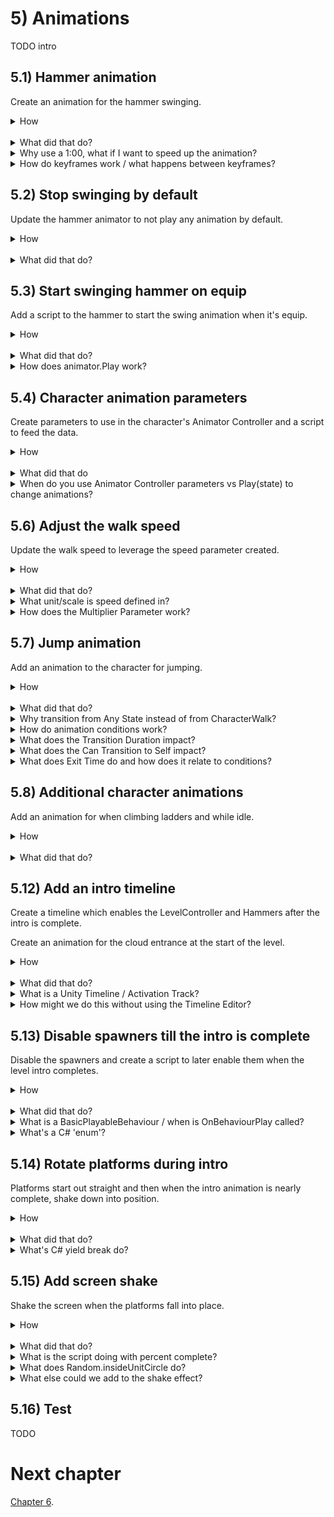 # 5) Animations 

TODO intro

## 5.1) Hammer animation 

Create an animation for the hammer swinging.

<details><summary>How</summary>

 - Open menu Window -> Animation.
 - Select a Hammer.
 - Click create, save as Animations/**HammerSwing**.anim

<img src="http://i.imgur.com/Kokz29S.png" width=300px />

 - Click the red record button.

<img src="http://i.imgur.com/bha8EJC.png" width=150px />

 - Modify the rotation, then set it back to 0, creating a keyframe for the default rotation.
 - Double click under 1:00 to create another keyframe.

<img src="http://i.imgur.com/ZVNovlp.png" width=300px />

 - Switch the current time position (the white line) to 0:10.
 - Change rotation to (0, 0, -90).
 - Click record to stop recording.

<hr></details><br>
<details><summary>What did that do?</summary>

We created an animation for the Hammer, which automatically created the Animator Controller and a default state to play that animation.

If you hit play now, the hammer will be swinging in place.  In the next couple sections we will change this to trigger the animation at the right time.

<hr></details>
<details><summary>Why use a 1:00, what if I want to speed up the animation?</summary>

Unity offers a few different ways you could speed up an animation.  They are all valid, use what you are comfortable with. 

I prefer to get the sequence and relative timing for animation correct using the Animation timeline, and then using the Animator Controller state to modify the playback speed for that animation.  As animations get more complex, making updates to the animation timeline is more tedious which is why I prefer using the 'speed' field.

<hr></details>
<details><summary>How do keyframes work / what happens between keyframes?</summary>

A keyframe is a datapoint on the timeline.  Between each keyframe, Unity will smoothly transition from the previous keyframe to the next.  If you open the "Curves" tab you can see a graph showing how this transition occurs, and you make make modifications there directly.

<hr></details>

## 5.2) Stop swinging by default

Update the hammer animator to not play any animation by default.

<details><summary>How</summary>

 - Select a Hammer.
 - Open menu Window -> Animator.
   - Right click -> Create State -> Empty.  
   - Select the box which appeared and in the Inspector name it "Idle".
   - Right click "Idle" and 'Set as Layer Default State'.

<hr></details><br>
<details><summary>What did that do?</summary>

An Animator Controller always requires at least one state be active. We created a state which does nothing and made that the default so the hammer does not move until another component switches the state to HammerSwing, starting the animation.

<hr></details>


## 5.3) Start swinging hammer on equip

Add a script to the hammer to start the swing animation when it's equip.

<details><summary>How</summary>

 - Create script Components/Effects/**PlayAnimationOnEnable**:

```csharp
using UnityEngine;

[RequireComponent(typeof(Animator))]
public class PlayAnimationOnEnable : MonoBehaviour
{
  [SerializeField]
  string animationToPlay;

  Animator animator;

  protected void Awake()
  {
    animator = GetComponent<Animator>();
  }

  protected void OnEnable()
  {
    animator.Play(animationToPlay);
  }
}
```

 - Select the Hammer prefab:
   - Add **PlayAnimationOnEnable**.
     - Animation to play: "HammerSwing"
     - Disable the PlayAnimationOnEnable component.
   - Add the PlayAnimationOnEnable component to the Hammer component's 'To Enable' list.

<hr></details><br>
<details><summary>What did that do?</summary>

When the Hammer component is touched by the Character, it will enable the PlayAnimationOnEnable component which starts the swing animation.  

<hr></details>
<details><summary>How does animator.Play work?</summary>

Calling Play on the animator will interrupt the current animation, if there is one, and start playing the one requested.  You pass the name of the Animator State from its Animator Controller, which in turn has a reference to the animation clip to play.  Any parameters defined in the animator state apply, including Speed.

<hr></details>

## 5.4) Character animation parameters

Create parameters to use in the character's Animator Controller and a script to feed the data.

<details><summary>How</summary>

Create animation parameters:

 - Open menu Window -> Animator.
   - Select the character's child sprite GameObject.
   - Switch to the 'Parameters' tab on the left.
   - Click the '+' button and select 'Float'.

<img src="http://i.imgur.com/p6F4gHG.png" width=300px />

 - Name the parameter "Speed".
 - Repeat to create:
   - A bool named 'isTouchingFloor'.
   - A bool named 'isClimbing'.
   - A bool named 'hasWeapon'.

<br>Have the Character sync animation parameters:

 - Create script Components/Animations/**PlayerAnimatorController**:

```csharp
using UnityEngine;

[RequireComponent(typeof(Rigidbody2D))]
[RequireComponent(typeof(LadderMovement))]
[RequireComponent(typeof(WeaponHolder))]
public class PlayerAnimatorController : MonoBehaviour
{
  Animator animator;

  Rigidbody2D myBody;

  LadderMovement ladderMovement;

  FloorDetector floorDetector;

  WeaponHolder weaponHolder;

  protected void Awake()
  {
    animator = GetComponentInChildren<Animator>();
    myBody = GetComponent<Rigidbody2D>();
    ladderMovement = GetComponent<LadderMovement>();
    floorDetector = GetComponentInChildren<FloorDetector>();
    weaponHolder = GetComponent<WeaponHolder>();
  }

  protected void Update()
  {
    animator.SetFloat("Speed", myBody.velocity.magnitude);
    animator.SetBool("isTouchingFloor", floorDetector.isTouchingFloor);
    animator.SetBool("isClimbing", ladderMovement.isOnLadder);
    animator.SetBool("hasWeapon", weaponHolder.currentWeapon != null);
  }
}
```

 - Add **PlayerAnimatorController** to the Character.

<hr></details><br>
<details><summary>What did that do</summary>

Nothing yet.

<br>Create animation parameters:

The parameters we are creating will be used to cause the Animator controller to transition from one state to another.  This approach is an alternative to playing the animation state directly like we had done for the Hammer above.  

The speed parameter will also be used to scale the animation playback speed based off how quickly the entity is moving at the time.

<br>Have the Character sync animation parameters:

The PlayerAnimatorController is simply forwarding information from various components to the Animator controller.

<hr></details>
<details><summary>When do you use Animator Controller parameters vs Play(state) to change animations?</summary>

It's up to you.  Both approaches have the same capabilities, but by using animation parameters you can let the Animator Controller own much of the logic - simplifying your code and debugging.

I prefer to use Play for simple objects like the Hammer, and use animation parameters for more complex ones like entities.

You can also use a combination of the two approaches.  Calling Play will change the current Animator State, and from there any transitions from that state will be considered.

<hr></details>

## 5.6) Adjust the walk speed

Update the walk speed to leverage the speed parameter created.

<details><summary>How</summary>

 - In the Animator for the character, select the 'CharacterWalk' state (the orange box).
   - In the Inspector:
     - Adjust the 'Speed' to about '.4'
     - Check the box near 'Multiplier' to enable a 'Parameter'.
       - Confirm Speed is selected (should be the default).

<img src="http://i.imgur.com/9A6mp98.png" width=300px />

<hr></details><br>
<details><summary>What did that do?</summary>

This slows the character's walk animation and gradually turns it on and off as the character starts and stops moving.

Now the character's walk animation should align with the moment a little better.  Adjust the value to something you think looks good. However the walk animation also plays while jumping, we'll address this next.

<img src="http://i.imgur.com/2dfN2RE.gif" width=300px />

<hr></details>
<details><summary>What unit/scale is speed defined in?</summary>

Percent.  1 represents the speed as it was defined in the animation itself.  Going to 2 would double the playback speed, going to .5 would cut the playback speed in half.

<hr></details>
<details><summary>How does the Multiplier Parameter work?</summary>

Various settings for the animator state may be modified with one of the parameters we define in the Animator Controller.  Here we are using speed with a default value of .4.  When the animation is playing, the animation playback speed is multiplied by the Speed parameter (which is the velocity magnitude) - so if we are not moving the animation actually pauses, and it slows down / speeds up with our movement.

<hr></details>

## 5.7) Jump animation

Add an animation to the character for jumping. 

<details><summary>How</summary>

Jump animation:

 - Select the character's sprite and in the Animation window, create a new clip Animations/**CharacterJump**:
   - Select the sprites for the jump animation. We are using **adverturer_spritesheet_7** and **8**.
   - Drag and drop the sprites onto the Animation timeline.

<img src="http://i.imgur.com/0rHCGDm.gif" width=300px />

 - In the Animator window:
   - Select the CharacterJump state:
     - Speed: .05
     - Check to use the Speed Multiplier Parameter: 'Speed'

<br>Transition to jump:

   - Right click on the 'Any State' box and select 'Make Transition'.
     - An arrow will follow your mouse, click on the CharacterJump state to create the transition.

<img src="http://i.imgur.com/Fl0WTPO.gif" width=300px />

 - Select the transition arrow just created, in the Inspector click the plus to create a new condition.

<img src="http://i.imgur.com/WgOfzQY.png" width=150px />

 - Change the condition to read 'isTouchingFloor false'.
 - Under 'Settings':
   - Transition Duration: 0
   - Uncheck 'Can Transition to Self'
 - Create a transition from CharacterJump to CharacterWalk.
 - Select the transition just created:
   - Add a condition: isTouchingFloor true
   - Uncheck 'Has Exit Time'
   - Transition Duration: 0

<hr></details><br>
<details><summary>What did that do?</summary>

Jump animation:

A jump animation for the character was added which simply kicks his feet.  By default this is way to fast, we slow it down and multiply by the entity's current speed.

<br>Transition to jump:

As you jump, the character should kick his feet a bit and then resume walking when he lands.  We do this with Transitions in the Animator Controller.  These transitions are driven by conditions, checking the parameters we have populated with the PlayerAnimatorController.

<hr></details>
<details><summary>Why transition from Any State instead of from CharacterWalk?</summary>

Any State is a special 'state' in the Animator Controller, allowing you to define transitions which could happen at any time.

You could create this transition from the CharacterWalk state instead.  However I am using Any State because as we add more animations for the character, we won't need to define as many total transitions.

<hr></details>
<details><summary>How do animation conditions work?</summary>

For transitions with one or more conditions, we change states when all conditions are met.  This could be a single parameter such as the bool we are using here, or it could be a combination of factors.

<hr></details>
<details><summary>What does the Transition Duration impact?</summary>

Once the conditions are met, the transition from one state to the other completes in the 'Transition Duration' time.  This is a great feature for 3D models as the Unity animator will smooth the transition from one stance to another.  However for sprites, there is no smoothing so we typically want a transition duration of 0.

<hr></details>
<details><summary>What does the Can Transition to Self impact?</summary>

When creating a transition from Any State, an option for Can Transition to Self is available.  

 - Checked (the default): This transition applies even when in the target state.  In this example, since the condition is just a bool check and there is no Exit Time - transition to self would cause the animation to keep starting over.
 - Unchecked: This transition effectively does not exist while in the target state.  e.g. I can't jump restart jumping while jumping.

<hr></details>
<details><summary>What does Exit Time do and how does it relate to conditions?</summary>

Has Exit Time is an additional way of triggering a transition.  So if a transition has both Has Exit Time and Conditions defined, the transition occurs when **either** the time has passed **or** the conditions are true.

<hr></details>


## 5.8) Additional character animations

Add an animation for when climbing ladders and while idle.

<details><summary>How</summary>

Climb animation:

 - Create a new animation for the character Animations/**CharacterClimb**.anim
   - Drag in the sprites for the climb animation.  We are using **adverturer_spritesheet_5** and **6**.
 - Open the character's Animator Controller:
   - Select the CharacterClimb state and use the Speed parameter times .1
   - Create a transition from Any State to CharacterClimb.
     - Condition: isClimbing true
   - Create a transition from CharacterClimb to CharacterWalk.
     - Uncheck Has Exit Time
     - Transition Duration: 0
     - Uncheck Can Transition to Self
     - Condition: isClimbing false
   - Select the transition from Any State to CharacterJump
     - Condition: isClimbing false

<br>Idle animation:

 - Create a new animation for the character Animations/**CharacterIdle**.anim
   - Click record
     - Change the 'Sprite' under the character's Sprite Renderer component to an idle stance. We are using **adventurer_tilesheet_0**.
     - Double click to create a keyframe at 1:00.
     - Switch the current time position to 0:30.
       - This will move the white line, indicating where in the timeline modifications will be made. 
     - Set the Transform scale to (1, .95, 1).
     - Switch the time to 1:00 and set the Transform scale to (1, 1, 1).
     - Then stop recording.   
 - Open the character's Animator Controller:
   - In the Animator, create a transition from CharacterWalk to CharacterIdle:
     - Uncheck Has Exit Time
     - Transition Duration: 0
     - Condition: 'Speed' is 'Less' than '.1'
   - Make a transition from CharacterIdle to CharacterWalk:
     - Uncheck Has Exit Time
     - Transition Duration: 0
     - Condition: 'Speed' is 'Greater' than '.1'

<br>Breakdance animation:

 - Create a new animation for the character Animations/**CharacterDance**.anim
   - Select all the sprites for this animation and drag them into the timeline. We are using **adventurer_tilesheet_11** **- 21** (10 sprites).
 - Open the character's Animator Controller:
   - Change the CharacterDance speed to '.1'
   - Create a transition from CharacterIdle to CharacterDance.
     - Exit Time: 3
     - Transition Duration: 0
   - Create a transition from CharacterDance to CharacterIdle.
     - Transition Duration: 0
   - Create a transition from CharacterDance to CharacterWalk.
     - Uncheck 'Has Exit Time'
     - Transition Duration: 0
     - Condition: 'Speed' is 'Greater' than '.1'

<hr></details><br>
<details><summary>What did that do?</summary>

Climb animation:

A climb animation for the character was added. As you climb up or down a ladder, the character should move his arms and then resume walking when he gets off.

The animation created works just like the original walk animation we created for the character.  By default the speed is way too fast so we turn this down in the Animator Controller.

<br>Idle animation:

When the character is not moving, he will switch to the idle stance.  We also modify the scale, from 1 to .95 on the Y and then back to 1 to create the breathing effect.  

Hit play so see the character switch between walking and standing:

<img src="http://i.imgur.com/YjZ1zrE.gif" width=300px />

<br>Breakdance animation:

The character will dance after standing still for a few seconds.

We use Exit Time to define how long the character should be in the CharacterIdle state before dancing.  If you start to walk during the dance, he will switch to the walk animation right away.

<img src="http://i.imgur.com/t7cUVPI.gif" width=300px />

<hr></details>


## 5.12) Add an intro timeline

Create a timeline which enables the LevelController and Hammers after the intro is complete.

Create an animation for the cloud entrance at the start of the level.

<details><summary>How</summary>

Create an intro animation for the cloud:

 - Create an animation for the Evil Cloud sprite Animations/**CloudLevel1Entrance**.anim
   - Click record:
     - Start by moving the cloud off screen.
     - Then over time, modify its position to create a dramatic entrance.
 - Select Animations/CloudLevel1Entrance:
   - In the Inspector uncheck 'Loop Time'.

<br>Create an intro Timeline:

 - Select the Evil Cloud's sprite.
 - Open menu Window -> Timeline Editor.
   - Click 'Create'.  Save as Assets/Animations/**Level1Entrance**.
   - Select 'Add from Animation Clip' and select CloudLevel1Entrance.

<img src="http://i.imgur.com/7HXZs7Z.gif" width=300px />

 - Drag the parent Hammers GameObject (which holds all the hammers) onto the timeline and select **Activation Track**.
   - Move the box for the script so that it starts after the cloud animation completes.  
     - The start of the box represents when it will be enabled.
     - The end must align with the end of the time timeline to prevent it from being disabled.

<img src="http://i.imgur.com/6XyJZlh.gif" width=300px />

 - Repeat, creating activation tracks for the LevelController and the Ladders.

<hr></details><br>
<details><summary>What did that do?</summary>

Create an intro animation for the cloud:

We created an entrance for the cloud to play at the start of the level.  This is just for design, so do whatever you like here.  We'll get the spawners to hold until the animation completes in a bit.  

Our animation looks like this at the moment:

<img src="http://i.imgur.com/o40dfEx.gif" width=300px>

<br>Create an intro Timeline:

A Timeline on the evil cloud is used to coordinate the intro sequence across objects. 

 - It plays the intro animation on the Evil Cloud.
 - The Hammers and Ladders are hidden until we start their FadeInThenEnable script with an Activation Track, after the intro animation completes.
 - The Character is spawned after the intro by the Level Manager with an Activation Track.

<hr></details>
<details><summary>What is a Unity Timeline / Activation Track?</summary>

Timeline is a new feature released with Unity 2017.  It's a higher level component than the Animator Controller, used to coordinate animations and trigger events across several objects in the scene with an interface that resembles the Animation timeline.

Previously, achieving similiar results would have required a script.  Now you can manage the sequence visually if you prefer.

'Add Animation From Clip' plays an animation during the timeframe specified, overriding what the Animator controller for that object would have done.

Activation Tracks are one of several ways that you trigger behaviour with the Timeline.  An activation track will enable a GameObject where the track begins in the timeline, and disable it again where it ends.  If the activation track ends at the very end of the entire timeline then it will remain active after the timeline completes.

<hr></details>
<details><summary>How might we do this without using the Timeline Editor?</summary>

There are always alternative ways to achieve a goal, particularly true in this case since the Timeline Editor is brand new.

An alternative solution might be something like this:

 - For the Evil Cloud, simply play the intro animation with a default state in the Animator Controller.
 - Add a 'InvisibleFor' value to the FadeInThenEnable script, and time that to coordinate with the intro.
 - Add an initial sleep time to the spawner to align with the intro animation.

The advantage to using the Timeline is as you make adjustments to the sequence, you can make those changes visually and aligning the time between objects may be easier.

<hr</details>


## 5.13) Disable spawners till the intro is complete

Disable the spawners and create a script to later enable them when the level intro completes.

<details><summary>How</summary>

Enable components when a Timeline event occurs:

 - Create script Components/Animations/**EnableComponentsOnTimelineEvent**:
   - Note there will be compile issues until TimelineEventPlayable is added.

```csharp
using UnityEngine;

public class EnableComponentsOnTimelineEvent : MonoBehaviour
{
  [SerializeField]
  TimelineEventPlayable.EventType eventType;

  [SerializeField]
  MonoBehaviour[] componentList;

  public void OnEvent(
    TimelineEventPlayable.EventType currentEventType)
  {
    if(currentEventType == eventType)
    {
      EnableComponents(componentList);
    }
  }
  
  static void EnableComponents(
    MonoBehaviour[] componentList)
  {
    for(int i = 0; i < componentList.Length; i++)
    {
      MonoBehaviour component = componentList[i];
      component.enabled = true;
    }
  }
}
```

 - For both the cloud and door:
   - Disable the **Spawner** component.
   - Add **EnableComponentsOnTimelineEvent**.
     - Add the Spawner component to its list.

<br>Create a Timeline event:

 - Create script Playables/**TimelineEventPlayable**:

```csharp
using UnityEngine;
using UnityEngine.Playables;
using UnityEngine.Timeline;

public class TimelineEventPlayable : BasicPlayableBehaviour
{
  public enum EventType
  {
    AlmostAtStart, Start, End
  }

  [SerializeField]
  EventType eventType;

  public override void OnBehaviourPlay(
    Playable playable,
    FrameData info)
  {
    base.OnBehaviourPlay(playable, info);

    EnableComponentsOnTimelineEvent[] componentList
      = GameObject.FindObjectsOfType<EnableComponentsOnTimelineEvent>();

    for(int i = 0; i < componentList.Length; i++)
    {
      EnableComponentsOnTimelineEvent component = componentList[i];
      component.OnEvent(eventType);
    }
  }
}
```

 - Drag drop the script into the timeline.  Set the time like we did for the Hammers.
   - In the Inspector, change the 'Event Type' to 'Start'.
 - Drag the script in a second time and set the time to fire a bit before the animation ends.

<img src="http://i.imgur.com/AYkG3Jc.png" width=500px />

<hr></details><br>
<details><summary>What did that do?</summary>

Enable components when a Timeline event occurs:

EnableComponentsOnLevelLoad is used to enable specific components during the intro sequence (as opposed to the entire GameObject).  There are three event types supported:

 - Almost At Start: fired a few moments before the end of the intro.
 - Start: fired once the intro sequence is complete.
 - End: fired once the player has beat the level.

We add this to evil cloud and the door so that their sprites are visible but the spawners are not enabled until the intro animations completes.

<br>Create a Timeline event:
 
TimelineEventPlayable is the component which we add to the Timeline to call each of the EnableComponentsOnLevelLoad in the scene.  We add this twice to the intro Timeline, one for the the 'Almost at start' event and another for the 'Start' event.

<hr></details>
<details><summary>What is a BasicPlayableBehaviour / when is OnBehaviourPlay called?</summary>

A BasicPlayableBehaviour is like a MonoBehaviour but for scripts to be used in the Timeline (vs on a GameObject directly).

OnBehaviourPlay is a Unity event called when the script begins on the timeline.  Note that here Unity uses override instead of the reflection pattern used with MonoBehaviour events.

<hr></details>
<details><summary>What's a C# 'enum'?</summary>

An enum is a set of named constants.  The constants are by default type int and count sequentially starting from 0.  For example:

```csharp
enum Example 
{
  A, B, C
}
```

is similiar to

```csharp
const int A = 0;
const int B = 1;
const int C = 2;
```

Enums are often used to bring a related set of constants together.  They have some additional benefits over listing the constants individually such as:

 - You can iterate all possible values using System.Enum.GetValues.
 - You can use ToString to get the named value.
 - Clarifies intent, making it easier to know what values should be accepted.

Consider using an enum if the set of values is known at compile time.

<hr></details>


## 5.14) Rotate platforms during intro

Platforms start out straight and then when the intro animation is nearly complete, shake down into position.

<details><summary>How</summary>

 - Create script Components/Movement/**RotateOvertimeToOriginal**:

```csharp
using System.Collections;
using UnityEngine;

public class RotateOvertimeToOriginal : MonoBehaviour
{
  [SerializeField]
  float rotationFactor = 1;

  [SerializeField]
  float maxTimeBetweenRotations = .25f;

  Quaternion targetRotation;

  protected void Awake()
  {
    targetRotation = transform.rotation;
    transform.rotation = Quaternion.identity;
  }

  protected void Start()
  {
    StartCoroutine(AnimateRotation());
  }

  IEnumerator AnimateRotation()
  {
    float percentComplete = 0;
    float sleepTimeLastFrame = 0;
    while(true)
    {
      sleepTimeLastFrame 
        = UnityEngine.Random.Range(0, maxTimeBetweenRotations);
      yield return new WaitForSeconds(sleepTimeLastFrame);
      sleepTimeLastFrame = Mathf.Max(Time.deltaTime, sleepTimeLastFrame);

      float percentCompleteThisFrame = sleepTimeLastFrame * rotationFactor;
      percentCompleteThisFrame *= UnityEngine.Random.Range(0, 10);
      percentComplete += percentCompleteThisFrame;
      if(percentComplete >= 1)
      {
        transform.rotation = targetRotation;
        yield break;
      }
      transform.rotation = Quaternion.Lerp(
        Quaternion.identity, 
        targetRotation, 
        percentComplete);
    }
  }
}
```

 - For each Platform:
   - Add **RotateOvertimeToOriginal**:
     - Disable the component.
   - Add **EnableComponentsOnLevelLoad**:
     - Add RotateOvertimeToOriginal to the 'Components to enable on almost loaded'.

<hr></details><br>
<details><summary>What did that do?</summary>

When the level begins, RotateOvertimeToOriginal stores the object's original rotation (as it was placed in the scene).  We then change the rotation before the first render on-screen to Quaternion.identity, or the default rotation for the sprite.

A coroutine periodically lerps rotation back to the original.  We use RNG, both for a random sleep time between rotation changes and to randomize how much the rotation changes by.  Our goal here is to make it not smooth, as if it were falling / shaking into place.

<hr></details>
<details><summary>What's C# yield break do?</summary>

Enumerators are methods which can 'yield return' and then later be resumed from where they left off.  Coroutines in Unity are enumerators.  

When working with enumerators, 'yield break' will return from the method and indicate that it's complete and cannot be resumed again.

<hr></details>

## 5.15) Add screen shake

Shake the screen when the platforms fall into place.

<details><summary>How</summary>

 - Create script Components/Animations/**ScreenShake**:

```csharp
using System.Collections;
using UnityEngine;

public class ScreenShake : MonoBehaviour
{
  [SerializeField]
  float timeToShakeFor = 1;

  [SerializeField]
  float maxTimeBetweenShakes = .2f;

  [SerializeField]
  float shakeMagnitude = 1;

  protected void Start()
  {
    StartCoroutine(ShakeCamera());
  }

  IEnumerator ShakeCamera()
  {
    Camera camera = Camera.main;
    Vector3 startingPosition = camera.transform.position;

    float timePassed = 0;
    while(timePassed < timeToShakeFor)
    {
      float percentComplete = timePassed / timeToShakeFor;
      percentComplete *= 2;
      if(percentComplete > 1)
      {
        percentComplete = 2 - percentComplete;
      }
      Vector2 deltaPosition 
        = UnityEngine.Random.insideUnitCircle * shakeMagnitude * percentComplete;
      camera.transform.position = startingPosition + (Vector3)deltaPosition;

      float maxTime = maxTimeBetweenShakes * (1 - percentComplete);
      float sleepTime 
        = UnityEngine.Random.Range(0, maxTime);
      yield return new WaitForSeconds(sleepTime);
      sleepTime = Mathf.Max(Time.deltaTime, sleepTime);
      timePassed += sleepTime;
    }

    camera.transform.position = startingPosition;
  }
}
```

 - Select the camera:
   - Add **ScreenShake** and disable the component.
   - Add **EnableComponentsOnLevelLoad**.
     - Event Type: Almost At Start
     - Add its ScreenShake component to the component list.

<hr></details><br>
<details><summary>What did that do?</summary>

ScreenShake moves the camera up/down/left/right randomly to create a shaking effect.  The effect lasts for a limited time and scales up in magnitude (i.e. the intensity of the shake) and then back down.  This component is enabled when the intro Timeline is almost complete, and that event aligns with the cloud bouncing - making it look like the cloud is shaking the platforms into place.

<hr></details>
<details><summary>What is the script doing with percent complete?</summary>

Our goal is to smoothly transition from 0 to 1 and then back to 0.  We use this value as a multiple on how much we move the camera that frame - smoothing the start and end of the effect.

We do this by doubling the percent complete and then if greater than 1, use 2 - the value.  This gives us the desired 0 -> 1 -> 0 curve.

<hr></details>
<details><summary>What does Random.insideUnitCircle do?</summary>

Random.insideUnitCircle is a convenience method giving you a random point which falls on a circle with a radius of 1.  We take that value and then multiple it by the desired magnitude, effectively giving us a random point on a larger, or smaller, circle; and then position that the camera that far from its original position.

<hr></details>
<details><summary>What else could we add to the shake effect?</summary>

Here are a few ideas on how you might be able to make this effect even cooler:

 - Randomly change the z Rotation in addition to the position.
 - Randomly change the orthographic size, causing the camera to zoom in and out.
 - The current shake algorithm is uses a random offset from the camera's original position, you may be able to improve the effect by giving consideration to the camera position the previous frame.
 - Add a post processing effect such as blur.  Post processing effects refer to scripts you can add to your camera, modifying the display to create an effect such as blur or bloom.  Here are some [post processing effects, free from Unity](https://www.assetstore.unity3d.com/en/#!/content/83912), you can use.

<hr></details>

## 5.16) Test

TODO

# Next chapter

[Chapter 6](https://github.com/hardlydifficult/Platformer/blob/master/Chapter6.md).
